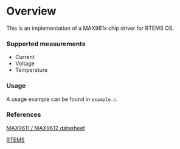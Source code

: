 # Overview
This is an implementation of a MAX961x chip driver for RTEMS OS.

### Supported measurements
- Current
- Voltage
- Temperature

### Usage
A usage example can be found in `example.c`.

### References
[MAX9611 / MAX9612 datasheet](https://datasheets.maximintegrated.com/en/ds/MAX9611-MAX9612.pdf)

[RTEMS](https://www.rtems.org/)

